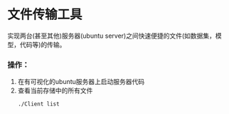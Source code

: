 # 文件传输工具

实现两台(甚至其他)服务器(ubuntu server)之间快速便捷的文件(如数据集，模型，代码等)的传输。

### 操作：
1. 在有可视化的ubuntu服务器上启动服务器代码
2. 查看当前存储中的所有文件
    ```bash
    ./Client list
    ```